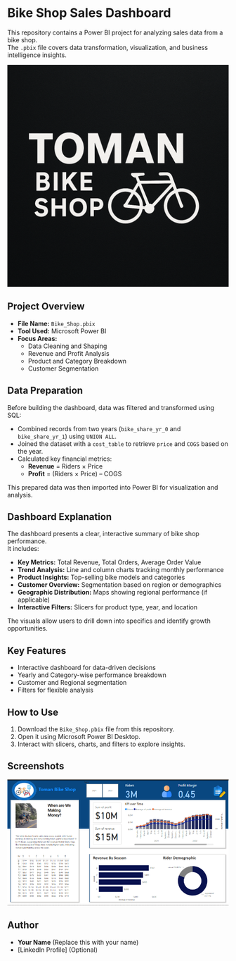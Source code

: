 # Bike Shop Sales Dashboard

This repository contains a Power BI project for analyzing sales data from a bike shop.  
The `.pbix` file covers data transformation, visualization, and business intelligence insights.

![BikeShop Logo](https://github.com/Abhishek199820/bike_shop/blob/main/TomanBikeShop.png)

## Project Overview

- **File Name:** `Bike_Shop.pbix`
- **Tool Used:** Microsoft Power BI
- **Focus Areas:**
  - Data Cleaning and Shaping
  - Revenue and Profit Analysis
  - Product and Category Breakdown
  - Customer Segmentation

## Data Preparation

Before building the dashboard, data was filtered and transformed using SQL:

- Combined records from two years (`bike_share_yr_0` and `bike_share_yr_1`) using `UNION ALL`.
- Joined the dataset with a `cost_table` to retrieve `price` and `COGS` based on the year.
- Calculated key financial metrics:
  - **Revenue** = Riders × Price
  - **Profit** = (Riders × Price) – COGS

This prepared data was then imported into Power BI for visualization and analysis.

## Dashboard Explanation

The dashboard presents a clear, interactive summary of bike shop performance.  
It includes:

- **Key Metrics:** Total Revenue, Total Orders, Average Order Value
- **Trend Analysis:** Line and column charts tracking monthly performance
- **Product Insights:** Top-selling bike models and categories
- **Customer Overview:** Segmentation based on region or demographics
- **Geographic Distribution:** Maps showing regional performance (if applicable)
- **Interactive Filters:** Slicers for product type, year, and location

The visuals allow users to drill down into specifics and identify growth opportunities.

## Key Features

- Interactive dashboard for data-driven decisions
- Yearly and Category-wise performance breakdown
- Customer and Regional segmentation
- Filters for flexible analysis

## How to Use

1. Download the `Bike_Shop.pbix` file from this repository.
2. Open it using Microsoft Power BI Desktop.
3. Interact with slicers, charts, and filters to explore insights.

## Screenshots

![BikeShop Dashboard](https://github.com/Abhishek199820/bike_shop/blob/main/BikeShop-Dashboard.png)

## Author

- **Your Name** (Replace this with your name)
- [LinkedIn Profile] (Optional)
